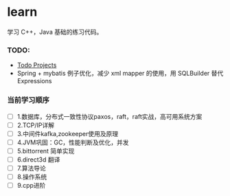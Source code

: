 # learn
学习 C++，Java 基础的练习代码。

### TODO:
- [Todo Projects](https://github.com/asiafrank/learn/projects)
- Spring + mybatis 例子优化，减少 xml mapper 的使用，用 SQLBuilder 替代 Expressions

### 当前学习顺序
- [ ] 1.数据库，分布式一致性协议paxos，raft，raft实战，高可用系统方案
- [ ] 2.TCP/IP详解
- [ ] 3.中间件kafka,zookeeper使用及原理
- [ ] 4.JVM巩固：GC，性能判断及优化，并发
- [ ] 5.bittorrent 简单实现
- [ ] 6.direct3d 翻译
- [ ] 7.算法导论
- [ ] 8.操作系统
- [ ] 9.cpp进阶